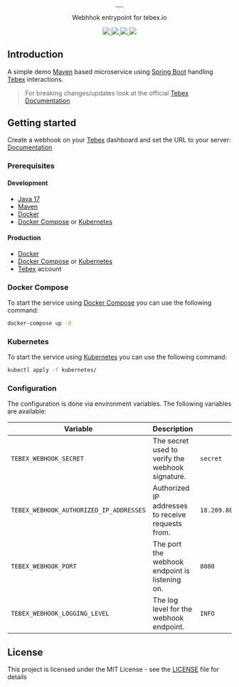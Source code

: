<div style="font-size:1;" align="center">
    <h1>Tebex microservice</h1>
</div>

<p align="center">Webhhok entrypoint for tebex.io</p>

<p align="center">
<!-- Spring boot version -->
<a href="https://github.com/spring-projects/spring-boot/releases/tag/v2.7.4">
    <img src="https://img.shields.io/badge/spring--boot-2.7.5-blue">
</a>
<!-- JDK version -->
<a href="https://www.oracle.com/java/technologies/javase-downloads.html">
    <img src="https://img.shields.io/badge/JDK-17-blue">
</a>
<!-- Google code style -->
<a href="https://google.github.io/styleguide/javaguide.html">
    <img src="https://img.shields.io/badge/code--style-Google%20Java%20Style-blue">
</a>
<!-- License -->
<a href="https://de.wikipedia.org/wiki/MIT-Lizenz">
    <img src="https://img.shields.io/github/license/matkollin/veqflix?color=blue">
</a>
</p>

## Introduction
A simple demo [Maven](https://maven.apache.org/) based microservice using [Spring Boot](https://spring.io/projects/spring-boot) handling [Tebex](https://www.tebex.io/) interactions.

> For breaking changes/updates look at the official [Tebex Documentation](https://docs.tebex.io/plugin/)

## Getting started

Create a webhook on your [Tebex](https://www.tebex.io/) dashboard and set the URL to your server: [Documentation](https://docs.tebex.io/store/integrating-with-your-game-server-or-website/webhooksv2)

### Prerequisites
#### Development
- [Java 17](https://adoptopenjdk.net/)
- [Maven](https://maven.apache.org/)
- [Docker](https://www.docker.com/)
- [Docker Compose](https://docs.docker.com/compose/) or [Kubernetes](https://kubernetes.io/)

#### Production
- [Docker](https://www.docker.com/)
- [Docker Compose](https://docs.docker.com/compose/) or [Kubernetes](https://kubernetes.io/)
- [Tebex](https://www.tebex.io/) account

### Docker Compose
To start the service using [Docker Compose](https://docs.docker.com/compose/) you can use the following command:

```bash
docker-compose up -d
```

### Kubernetes
To start the service using [Kubernetes](https://kubernetes.io/) you can use the following command:

```bash
kubectl apply -f kubernetes/
```


### Configuration
The configuration is done via environment variables. The following variables are available:

| Variable                               | Description                                      | Default |
|----------------------------------------|--------------------------------------------------| --- |
| `TEBEX_WEBHOOK_SECRET`                 | The secret used to verify the webhook signature. | `secret` |
| `TEBEX_WEBHOOK_AUTHORIZED_IP_ADDRESSES` | Authorized IP addresses to receive requests from.  | `18.209.80.3;54.87.231.232` |
| `TEBEX_WEBHOOK_PORT`                   | The port the webhook endpoint is listening on.   | `8080` |
| `TEBEX_WEBHOOK_LOGGING_LEVEL`          | The log level for the webhook endpoint.          | `INFO` |

## License
This project is licensed under the MIT License - see the [LICENSE](LICENSE) file for details
